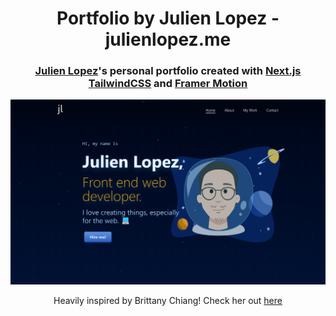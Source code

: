 <div>
<h1 align="center">
  Portfolio by Julien Lopez - julienlopez.me
</h1>
<h3 align="center">
  <a href='https://www.linkedin.com/in/julien-lopez-dev/' target="_new">Julien Lopez</a>'s personal portfolio created with <a href='https://nextjs.org/' target="_new">Next.js</a> <a href='https://tailwindcss.com/' target="_new">TailwindCSS</a> and <a href='https://www.framer.com/motion/' target='_new'>Framer Motion</a>
</h3>
  

![demo](https://raw.githubusercontent.com/juuuuurien/portfolio/main/public/assets/JulienLopez.png)
</div>


<p align='center'>Heavily inspired by Brittany Chiang! Check her out <a href='https://brittanychiang.com/'>here</a></p>
